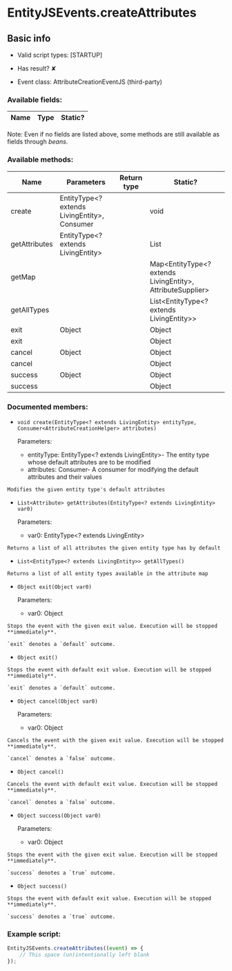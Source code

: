 # EntityJSEvents.createAttributes

## Basic info

- Valid script types: [STARTUP]

- Has result? ✘

- Event class: AttributeCreationEventJS (third-party)

### Available fields:

| Name | Type | Static? |
| ---- | ---- | ------- |

Note: Even if no fields are listed above, some methods are still available as fields through *beans*.

### Available methods:

| Name | Parameters | Return type | Static? |
| ---- | ---------- | ----------- | ------- |
| create | EntityType<? extends LivingEntity>, Consumer<AttributeCreationHelper> |  | void | ✘ |
| getAttributes | EntityType<? extends LivingEntity> |  | List<Attribute> | ✘ |
| getMap |  |  | Map<EntityType<? extends LivingEntity>, AttributeSupplier> | ✘ |
| getAllTypes |  |  | List<EntityType<? extends LivingEntity>> | ✘ |
| exit | Object |  | Object | ✘ |
| exit |  |  | Object | ✘ |
| cancel | Object |  | Object | ✘ |
| cancel |  |  | Object | ✘ |
| success | Object |  | Object | ✘ |
| success |  |  | Object | ✘ |


### Documented members:

- `void create(EntityType<? extends LivingEntity> entityType, Consumer<AttributeCreationHelper> attributes)`

  Parameters:
  - entityType: EntityType<? extends LivingEntity>- The entity type whose default attributes are to be modified
  - attributes: Consumer<AttributeCreationHelper>- A consumer for modifying the default attributes and their values

```
Modifies the given entity type's default attributes
```

- `List<Attribute> getAttributes(EntityType<? extends LivingEntity> var0)`

  Parameters:
  - var0: EntityType<? extends LivingEntity>

```
Returns a list of all attributes the given entity type has by default
```

- `List<EntityType<? extends LivingEntity>> getAllTypes()`
```
Returns a list of all entity types available in the attribute map
```

- `Object exit(Object var0)`

  Parameters:
  - var0: Object

```
Stops the event with the given exit value. Execution will be stopped **immediately**.

`exit` denotes a `default` outcome.
```

- `Object exit()`
```
Stops the event with default exit value. Execution will be stopped **immediately**.

`exit` denotes a `default` outcome.
```

- `Object cancel(Object var0)`

  Parameters:
  - var0: Object

```
Cancels the event with the given exit value. Execution will be stopped **immediately**.

`cancel` denotes a `false` outcome.
```

- `Object cancel()`
```
Cancels the event with default exit value. Execution will be stopped **immediately**.

`cancel` denotes a `false` outcome.
```

- `Object success(Object var0)`

  Parameters:
  - var0: Object

```
Stops the event with the given exit value. Execution will be stopped **immediately**.

`success` denotes a `true` outcome.
```

- `Object success()`
```
Stops the event with default exit value. Execution will be stopped **immediately**.

`success` denotes a `true` outcome.
```



### Example script:

```js
EntityJSEvents.createAttributes((event) => {
	// This space (un)intentionally left blank
});
```

